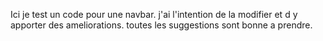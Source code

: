 Ici je test un code pour une navbar.
j'ai l'intention de la modifier et d y apporter des ameliorations.
toutes les suggestions sont bonne a prendre.

